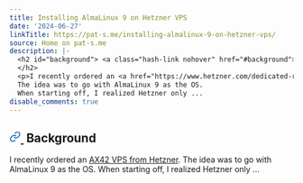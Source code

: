 ```yaml
---
title: Installing AlmaLinux 9 on Hetzner VPS
date: '2024-06-27'
linkTitle: https://pat-s.me/installing-almalinux-9-on-hetzner-vps/
source: Home on pat-s.me
description: |-
  <h2 id="background"> <a class="hash-link nohover" href="#background"> <svg width="20" height="20" viewBox="0 0 24 24" fill="none" stroke="#0255a8" stroke-width="2" > <title>Link to this section</title> <path d="M10 13a5 5 0 0 0 7.54.54l3-3a5 5 0 0 0-7.07-7.07l-1.72 1.71"></path> <path d="M14 11a5 5 0 0 0-7.54-.54l-3 3a5 5 0 0 0 7.07 7.07l1.71-1.71"></path> </svg> </a>&nbsp;Background
  </h2>
  <p>I recently ordered an <a href="https://www.hetzner.com/dedicated-rootserver/matrix-ax/">AX42 VPS from Hetzner</a>.
  The idea was to go with AlmaLinux 9 as the OS.
  When starting off, I realized Hetzner only ...
disable_comments: true
---
```

<h2 id="background"> <a class="hash-link nohover" href="#background"> <svg width="20" height="20" viewBox="0 0 24 24" fill="none" stroke="#0255a8" stroke-width="2" > <title>Link to this section</title> <path d="M10 13a5 5 0 0 0 7.54.54l3-3a5 5 0 0 0-7.07-7.07l-1.72 1.71"></path> <path d="M14 11a5 5 0 0 0-7.54-.54l-3 3a5 5 0 0 0 7.07 7.07l1.71-1.71"></path> </svg> </a>&nbsp;Background
</h2>
<p>I recently ordered an <a href="https://www.hetzner.com/dedicated-rootserver/matrix-ax/">AX42 VPS from Hetzner</a>.
The idea was to go with AlmaLinux 9 as the OS.
When starting off, I realized Hetzner only ...